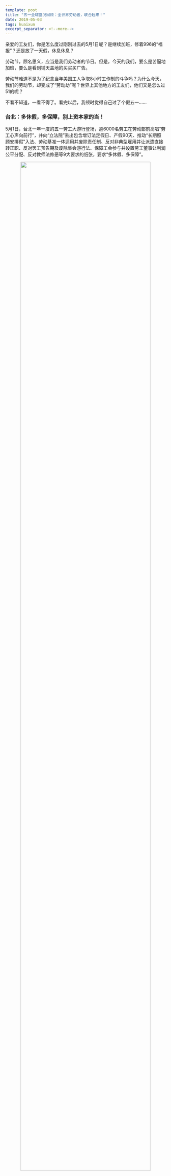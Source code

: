 ```yaml
---
template: post
title: "五一全球盛况回顾：全世界劳动者，联合起来！"
date: 2019-05-03
tags: kuaixun
excerpt_separator: <!--more-->
---
```


亲爱的工友们，你是怎么度过刚刚过去的5月1日呢？是继续加班，修着996的“福报”？还是放了一天假，休息休息？

劳动节，顾名思义，应当是我们劳动者的节日。但是，今天的我们，要么是苦逼地加班，要么是看到铺天盖地的买买买广告。

劳动节难道不是为了纪念当年美国工人争取8小时工作制的斗争吗？为什么今天，我们的劳动节，却变成了“劳动劫”呢？世界上其他地方的工友们，他们又是怎么过51的呢？

不看不知道，一看不得了。看完以后，我顿时觉得自己过了个假五一……

<h3>台北：多休假，多保障，别上资本家的当！</h3>

5月1日，台北一年一度的五一劳工大游行登场，逾6000名劳工在劳动部前高唱“劳工心声向前行”，并向“立法院”丢出包含增订法定假日、产假90天、推动“长期照顾安排假”入法、劳动基准一体适用并废除责任制、反对非典型雇用并让派遣直接转正职、反对罢工预告期及废除集会游行法、保障工会参与并设置劳工董事让利润公平分配、反对教师法修恶等9大要求的纸张，要求“多休假、多保障”。

<div style="text-align:center"><img src="/images/050301.png" width="90%"><br>图片来源：报导者</div><br>

近下午三点半，有团体在“总统府”前演出“妈祖叫恁不通搁眠梦”的行动剧，讽刺目前各政党的“总统”参选人只想骗劳工选票，成为当日游行最大亮点。中华电信工会的监事会召集人翁菁翊在舞台巧扮“妈祖”下凡，批评郭台铭、朱立伦、王金平、韩国瑜、柯文哲、蔡英文、赖清德等有意角逐“总统”的候选人“练肖话”，不顾劳工权益，要求他们“下去”。

<div style="text-align:center"><img src="/images/050302.png" width="90%"><br>图片来源：苦劳网</div><br>

“妈祖”翁菁翊也对台下的劳工喊话，呼吁劳工不要被政客骗，争劳工权益这条路要靠自己团结打拼，台下群众则响应“知！”

最后，劳团将写有劳工要求的数支水火箭朝“总统府”方向射去，结束今年五一游行。

<div style="text-align:center"><img src="/images/050303.png" width="90%"><br>图片来源：苦劳网</div><br>

<h3>香港：我们工人已经受够了！</h3>

5月1日，香港多个团体发起劳动节游行，主题为“谷到爆”（意为“忍到要爆炸了”），诉求包括立法标准工时、集体谈判权、修订职安条例、将生活工资水平引入政府外判制度、扩展劳工法以保障零散工、政府立法规管加班费发放、规管恶劣天气停工安排、争取劳工假与银行假的17日看齐、为低薪雇员代供强积金等等，有上千人参与。

有参与者指出，工人工时长，人工低，加上零散和自由工作的聘用模式，形成剥削铁三角，情况又一年比一年差，故工人累积的戾气“谷到爆”。行动是为了让政府知道，不要再逃避标准工时立法，及时提高最低工资标准。同时，不要忽视长工时带来的精神和健康影响，尤其是最受影响的清洁、保安、司机等职业。

<div style="text-align:center"><img src="/images/050304.png" width="90%"><br>图片来源：香港01</div><br>

<h3>韩国：临时工和正式工团结起来，争取同工同酬！</h3>

当地时间5月1日，韩国各地有成千上万的群众参与劳动节游行。首都首尔广场出现了约27,000人，另有57,000人出现在全国13个城市。首尔的抗议者戴着头带，举起拳头，在市政厅附近的街道上集会，在旗帜下行进，谴责恶劣的工作条件，要求平等对待非正式工人，正式工人要和非正式工人同工同酬。

“我已经在生产线上工作了10年，”50岁的Ko Mun Kyung说。“幸运的是，我是一名正式工人。但我来这里是为了其他工人，他们应得到同样的报酬和同样的待遇。这就是国际劳动节的意义。我想分享这种精神，与我的工友们共度这一天。

<div style="text-align:center"><img src="/images/050305.png" width="90%"><br>图片来源：半岛电视台</div><br>

<h3>孟加拉国：大声对工厂性别暴力说不！</h3>

在国际劳动节当天，孟加拉国来自各行各业的工人走上街头，要求政府及其雇主为提供工作保障，保证工作场所安全，合理薪酬，八小时工作日以及其他社会和法律保护。

其中，孟加拉国服装工人联合会主席Amirul Haq Amin敦促工厂主实施政府规定的最低工资标准，消除工作中的性别歧视。大量成衣女工发出自己的声音，要求6个月的产假，建立职场反性骚扰保护机制等。

<div style="text-align:center"><img src="/images/050306.png" width="90%"><br>图片来源：Getty Images</div><br>

<h3>美国：为了孩子，为了教育，老师们站出来</h3>

五一劳动节当天，美国北卡罗来纳和南卡罗莱纳两个州总计上万名公立学校的老师离开教室，前往当地议会，要求立法者将更多资源投入到公立教育，提高老师和其他校工的薪酬待遇，将其纳入医疗补助计划。

另外，老师们还要求zf为当地公立学校配备更多的老师、心理专家和护士。北卡罗莱纳州教育工作者协会主席马克·杰威尔说，在满足儿童的心理和身体健康需求方面，该州的学校远没有达标。“我们的孩子正在苦苦挣扎。我们的老师正在苦苦挣扎。“

<div style="text-align:center"><img src="/images/050307.png" width="90%"><br>图片来源：华盛顿邮报</div><br>

<h3>新西兰初级医生：要罢工，更要为人民服务</h3>

当地时间4月29日，新西兰全国各地的初级医生发动今年第四次，也是最长的一次罢工。有初级医生表示，由于自己的资历尚浅，发声本来就已经很困难。即使是周末，自己也会工作15小时。过长的工作时间会伤害医患关系，所以他希望地区卫生委员会可以缩减医生的工作时间，改善医生的工作条件。

双方之前的集体谈判结果是“不能连续工作超过10天或连续工作4晚，并且在16小时轮班后不能待命工作”。然而，地区卫生委员会的官僚和雇主希望可以对各个医院的医生工作安排做任何更改。

参与罢工的初级医生在行动期间也没有闲着，有的去参加了植树造林服务，有的到社区里搞一对一的义教服务，还有的回了趟家，终于有时间陪陪家人……

<div style="text-align:center"><img src="/images/050308.png" width="90%"><br>图片来源：stuff</div><br>

事实上，类似的例子还有很多很多，提高最低工资、要求同工同酬、缩减工时、改善劳动条件、加强福利保障……全球工人阶级类似的诉求，反映的正是全球工人阶级面临的相似处境。无论我们是建筑工还是老师，是产线工人还是医生，都会面对那些想对我们呼之即来、挥之即去的资本家和权贵！

资本家和权贵最喜欢干的事，就是忽悠工人。他们最怕的，就是我们工人不上当受骗，团结起来揭露他们的真面目。什么神明托梦，996福报，加班才是兄弟这些鬼话，一大堆资本家及其乏走狗重复了一遍又一遍。但五一国际盛况，已经向我们充分展示了工人阶级团结的力量。

我们不能白白看着资本家大放厥词，我们更要团结起来，依靠自己的力量，让所有人看见我们的身影，听见我们的声音！
